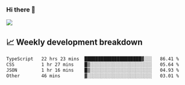 ### Hi there 👋
<img align="center" src="https://github-readme-stats.vercel.app/api?username=Tumao727&show_icons=true&hide_title=true&theme=dracula" />


## 📈 Weekly development breakdown
<!--START_SECTION:waka-->

```txt
TypeScript   22 hrs 23 mins  █████████████████████▓░░░   86.41 %
CSS          1 hr 27 mins    █▒░░░░░░░░░░░░░░░░░░░░░░░   05.64 %
JSON         1 hr 16 mins    █▒░░░░░░░░░░░░░░░░░░░░░░░   04.93 %
Other        46 mins         ▓░░░░░░░░░░░░░░░░░░░░░░░░   03.01 %
```

<!--END_SECTION:waka-->